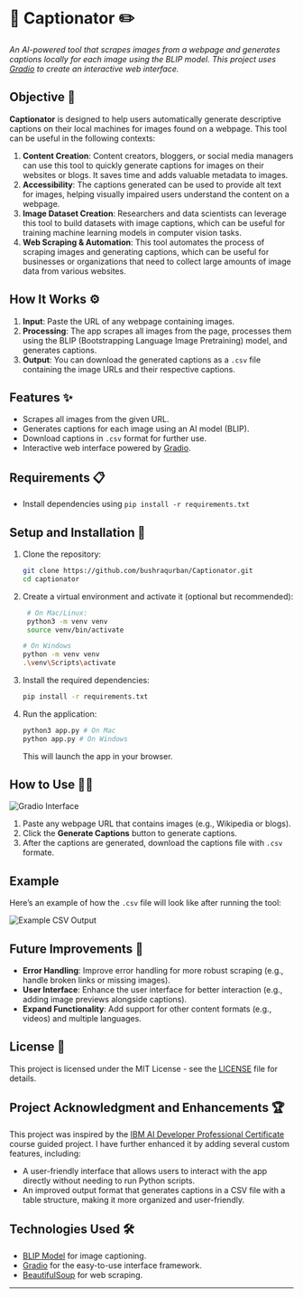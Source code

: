 
# 📸  Captionator  ✏️

_An AI-powered tool that scrapes images from a webpage and generates captions locally for each image using the BLIP model. This project uses [Gradio](https://gradio.app/) to create an interactive web interface._

## Objective 🎯

**Captionator** is designed to help users automatically generate descriptive captions on their local machines for images found on a webpage. This tool can be useful in the following contexts: 
1. **Content Creation**: Content creators, bloggers, or social media managers can use this tool to quickly generate captions for images on their websites or blogs. It saves time and adds valuable metadata to images. 
2. **Accessibility**: The captions generated can be used to provide alt text for images, helping visually impaired users understand the content on a webpage. 
3. **Image Dataset Creation**: Researchers and data scientists can leverage this tool to build datasets with image captions, which can be useful for training machine learning models in computer vision tasks. 
4. **Web Scraping & Automation**: This tool automates the process of scraping images and generating captions, which can be useful for businesses or organizations that need to collect large amounts of image data from various websites.

## How It Works ⚙️

1. **Input**: Paste the URL of any webpage containing images.
2. **Processing**: The app scrapes all images from the page, processes them using the BLIP (Bootstrapping Language Image Pretraining) model, and generates captions.
3. **Output**: You can download the generated captions as a `.csv` file containing the image URLs and their respective captions.

## Features ✨

- Scrapes all images from the given URL.
- Generates captions for each image using an AI model (BLIP).
- Download captions in `.csv` format for further use.
- Interactive web interface powered by [Gradio](https://gradio.app/).

## Requirements 📋

- Install dependencies using `pip install -r requirements.txt`

## Setup and Installation 🚀

1. Clone the repository:

    ```bash
    git clone https://github.com/bushraqurban/Captionator.git
    cd captionator
    ```

2. Create a virtual environment and activate it (optional but recommended):

   ```bash
    # On Mac/Linux:
    python3 -m venv venv
    source venv/bin/activate
    ```
    
    ```bash
    # On Windows
    python -m venv venv 
    .\venv\Scripts\activate
    ```
    
3. Install the required dependencies:

    ```bash
    pip install -r requirements.txt
    ```

4. Run the application:

    ```bash
    python3 app.py # On Mac
    python app.py # On Windows
    ```

    This will launch the app in your browser.

## How to Use 🧑‍💻

![Gradio Interface](assets/ui-screenshot.png)

 1. Paste any webpage URL that contains images (e.g., Wikipedia or
    blogs).
 2. Click the **Generate Captions** button to generate captions.
 3. After the captions are generated, download the captions file with `.csv` formate.

## Example

Here’s an example of how the `.csv` file will look like after running the tool:

![Example CSV Output](assets/output-screenshot.png)


## Future Improvements 🌱

- **Error Handling**: Improve error handling for more robust scraping (e.g., handle broken links or missing images).
- **User Interface**: Enhance the user interface for better interaction (e.g., adding image previews alongside captions).
- **Expand Functionality**: Add support for other content formats (e.g., videos) and multiple languages.

## License 📜

This project is licensed under the MIT License - see the [LICENSE](LICENSE) file for details.

## Project Acknowledgment and Enhancements 🏆

This project was inspired by the [IBM AI Developer Professional Certificate](https://www.coursera.org/professional-certificates/applied-artifical-intelligence-ibm-watson-ai) course guided project. I have further enhanced it by adding several custom features, including:

- A user-friendly interface that allows users to interact with the app directly without needing to run Python scripts.
- An improved output format that generates captions in a CSV file with a table structure, making it more organized and user-friendly.

## Technologies Used 🛠️
- [BLIP Model](https://github.com/huggingface/transformers) for image captioning.
- [Gradio](https://gradio.app/) for the easy-to-use interface framework.
- [BeautifulSoup](https://www.crummy.com/software/BeautifulSoup/bs4/doc/) for web scraping.

----------

